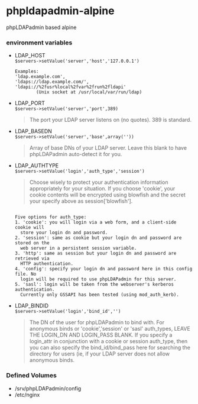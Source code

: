 # phpldapadmin-alpine

phpLDAPadmin based alpine

### environment variables

- LDAP_HOST  
  `$servers->setValue('server','host','127.0.0.1')`  
  ```
  Examples:
  'ldap.example.com',
  'ldaps://ldap.example.com/',
  'ldapi://%2fusr%local%2fvar%2frun%2fldapi'
          (Unix socket at /usr/local/var/run/ldap)
  ```

- LDAP_PORT  
  `$servers->setValue('server','port',389)`  
  >The port your LDAP server listens on (no quotes). 389 is standard.

- LDAP_BASEDN  
  `$servers->setValue('server','base',array(''))`  
  >Array of base DNs of your LDAP server. Leave this blank to have phpLDAPadmin
  auto-detect it for you.

- LDAP_AUTHTYPE  
  `$servers->setValue('login','auth_type','session')`  
  >Choose wisely to protect your authentication information appropriately for
  your situation. If you choose 'cookie', your cookie contents will be
  encrypted using blowfish and the secret your specify above as
  session['blowfish'].
  
  ```

  Five options for auth_type:
  1. 'cookie': you will login via a web form, and a client-side cookie will
    store your login dn and password.
  2. 'session': same as cookie but your login dn and password are stored on the
    web server in a persistent session variable.
  3. 'http': same as session but your login dn and password are retrieved via
    HTTP authentication.
  4. 'config': specify your login dn and password here in this config file. No
    login will be required to use phpLDAPadmin for this server.
  5. 'sasl': login will be taken from the webserver's kerberos authentication.
    Currently only GSSAPI has been tested (using mod_auth_kerb).
  ```

- LDAP_BINDID  
  `$servers->setValue('login','bind_id','')`  

  >The DN of the user for phpLDAPadmin to bind with. For anonymous binds or
  'cookie','session' or 'sasl' auth_types, LEAVE THE LOGIN_DN AND LOGIN_PASS
  BLANK. If you specify a login_attr in conjunction with a cookie or session
  auth_type, then you can also specify the bind_id/bind_pass here for searching
  the directory for users (ie, if your LDAP server does not allow anonymous
  binds.


### Defined Volumes
  - /srv/phpLDAPadmin/config
  - /etc/nginx